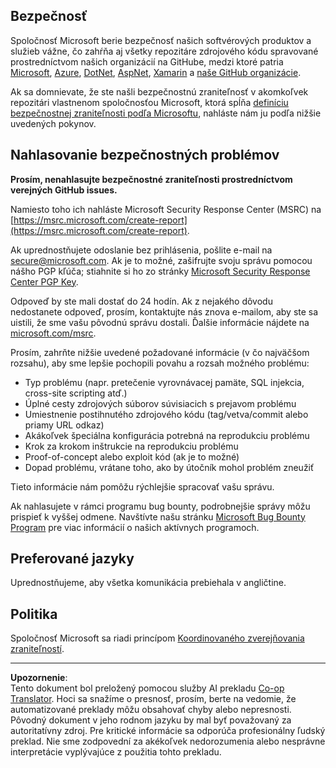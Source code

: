 <!--
CO_OP_TRANSLATOR_METADATA:
{
  "original_hash": "0d575483100c332b2dbaefef915bb3c4",
  "translation_date": "2025-08-26T14:25:32+00:00",
  "source_file": "SECURITY.md",
  "language_code": "sk"
}
-->
## Bezpečnosť

Spoločnosť Microsoft berie bezpečnosť našich softvérových produktov a služieb vážne, čo zahŕňa aj všetky repozitáre zdrojového kódu spravované prostredníctvom našich organizácií na GitHube, medzi ktoré patria [Microsoft](https://github.com/Microsoft), [Azure](https://github.com/Azure), [DotNet](https://github.com/dotnet), [AspNet](https://github.com/aspnet), [Xamarin](https://github.com/xamarin) a [naše GitHub organizácie](https://opensource.microsoft.com/).

Ak sa domnievate, že ste našli bezpečnostnú zraniteľnosť v akomkoľvek repozitári vlastnenom spoločnosťou Microsoft, ktorá spĺňa [definíciu bezpečnostnej zraniteľnosti podľa Microsoftu](https://docs.microsoft.com/en-us/previous-versions/tn-archive/cc751383(v=technet.10)), nahláste nám ju podľa nižšie uvedených pokynov.

## Nahlasovanie bezpečnostných problémov

**Prosím, nenahlasujte bezpečnostné zraniteľnosti prostredníctvom verejných GitHub issues.**

Namiesto toho ich nahláste Microsoft Security Response Center (MSRC) na [https://msrc.microsoft.com/create-report](https://msrc.microsoft.com/create-report).

Ak uprednostňujete odoslanie bez prihlásenia, pošlite e-mail na [secure@microsoft.com](mailto:secure@microsoft.com). Ak je to možné, zašifrujte svoju správu pomocou nášho PGP kľúča; stiahnite si ho zo stránky [Microsoft Security Response Center PGP Key](https://www.microsoft.com/en-us/msrc/pgp-key-msrc).

Odpoveď by ste mali dostať do 24 hodín. Ak z nejakého dôvodu nedostanete odpoveď, prosím, kontaktujte nás znova e-mailom, aby ste sa uistili, že sme vašu pôvodnú správu dostali. Ďalšie informácie nájdete na [microsoft.com/msrc](https://www.microsoft.com/msrc).

Prosím, zahrňte nižšie uvedené požadované informácie (v čo najväčšom rozsahu), aby sme lepšie pochopili povahu a rozsah možného problému:

  * Typ problému (napr. pretečenie vyrovnávacej pamäte, SQL injekcia, cross-site scripting atď.)
  * Úplné cesty zdrojových súborov súvisiacich s prejavom problému
  * Umiestnenie postihnutého zdrojového kódu (tag/vetva/commit alebo priamy URL odkaz)
  * Akákoľvek špeciálna konfigurácia potrebná na reprodukciu problému
  * Krok za krokom inštrukcie na reprodukciu problému
  * Proof-of-concept alebo exploit kód (ak je to možné)
  * Dopad problému, vrátane toho, ako by útočník mohol problém zneužiť

Tieto informácie nám pomôžu rýchlejšie spracovať vašu správu.

Ak nahlasujete v rámci programu bug bounty, podrobnejšie správy môžu prispieť k vyššej odmene. Navštívte našu stránku [Microsoft Bug Bounty Program](https://microsoft.com/msrc/bounty) pre viac informácií o našich aktívnych programoch.

## Preferované jazyky

Uprednostňujeme, aby všetka komunikácia prebiehala v angličtine.

## Politika

Spoločnosť Microsoft sa riadi princípom [Koordinovaného zverejňovania zraniteľností](https://www.microsoft.com/en-us/msrc/cvd).

---

**Upozornenie**:  
Tento dokument bol preložený pomocou služby AI prekladu [Co-op Translator](https://github.com/Azure/co-op-translator). Hoci sa snažíme o presnosť, prosím, berte na vedomie, že automatizované preklady môžu obsahovať chyby alebo nepresnosti. Pôvodný dokument v jeho rodnom jazyku by mal byť považovaný za autoritatívny zdroj. Pre kritické informácie sa odporúča profesionálny ľudský preklad. Nie sme zodpovední za akékoľvek nedorozumenia alebo nesprávne interpretácie vyplývajúce z použitia tohto prekladu.
